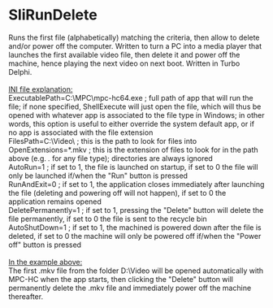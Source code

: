 # SliRunDelete
Runs the first file (alphabetically) matching the criteria, then allow to delete and/or power off the computer. Written to turn a PC into a media player that launches the first available video file, then delete it and power off the machine, hence playing the next video on next boot. Written in Turbo Delphi.
<br>
<br><u>INI file explanation:</u>
<BR>ExecutablePath=C:\MPC\mpc-hc64.exe ; full path of app that will run the file; if none specified, ShellExecute will just open the file, which will thus be opened with whatever app is associated to the file type in Windows; in other words, this option is useful to either override the system default app, or if no app is associated with the file extension 
<br>FilesPath=C:\Video\  ; this is the path to look for files into
<br>OpenExtensions=*.mkv ; this is the extension of files to look for in the path above (e.g. *.* for any file type); directories are always ignored
<br>AutoRun=1            ; if set to 1, the file is launched on startup, if set to 0 the file will only be launched if/when the "Run" button is pressed
<br>RunAndExit=0         ; if set to 1, the application closes immediately after launching the file (deleting and powering off will not happen), if set to 0 the application remains opened
<br>DeletePermanently=1  ; if set to 1, pressing the "Delete" button will delete the file permanently, if set to 0 the file is sent to the recycle bin
<br>AutoShutDown=1       ; if set to 1, the machined is powered down after the file is deleted, if set to 0 the machine will only be powered off if/when the "Power off" button is pressed
<br>
<br><u>In the example above:</u>
<br>The first .mkv file from the folder D:\Video will be opened automatically with MPC-HC when the app starts, then clicking the "Delete" button will permanently delete the .mkv file and immediately power off the machine thereafter.
